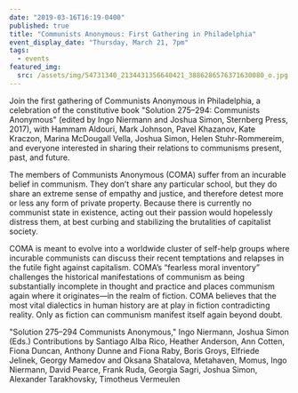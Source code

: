 ```yaml
---
date: "2019-03-16T16:19-0400"
published: true
title: "Communists Anonymous: First Gathering in Philadelphia"
event_display_date: "Thursday, March 21, 7pm"
tags:
  - events
featured_img:
  src: /assets/img/54731340_2134431356640421_3886286576371630080_o.jpg
---
```


Join the first gathering of Communists Anonymous in Philadelphia, a celebration of the constitutive book "Solution 275–294: Communists Anonymous" (edited by Ingo Niermann and Joshua Simon, Sternberg Press, 2017), with Hammam Aldouri, Mark Johnson, Pavel Khazanov, Kate Kraczon, Marina McDougall Vella, Joshua Simon, Helen Stuhr-Rommereim, and everyone interested in sharing their relations to communisms present, past, and future.

The members of Communists Anonymous (COMA) suffer from an incurable belief in communism. They don’t share any particular school, but they do share an extreme sense of empathy and justice, and therefore detest more or less any form of private property. Because there is currently no communist state in existence, acting out their passion would hopelessly distress them, at best curbing and stabilizing the brutalities of capitalist society.

COMA is meant to evolve into a worldwide cluster of self-help groups where incurable communists can discuss their recent temptations and relapses in the futile fight against capitalism. COMA’s “fearless moral inventory” challenges the historical manifestations of communism as being substantially incomplete in thought and practice and places communism again where it originates—in the realm of fiction. COMA believes that the most vital dialectics in human history are at play in fiction contradicting reality. Only as fiction can communism manifest itself again beyond doubt.

"Solution 275–294 Communists Anonymous," Ingo Niermann, Joshua Simon (Eds.)
Contributions by Santiago Alba Rico, Heather Anderson, Ann Cotten, Fiona Duncan, Anthony Dunne and Fiona Raby, Boris Groys, Elfriede Jelinek, Georgy Mamedov and Oksana Shatalova, Metahaven, Momus, Ingo Niermann, David Pearce, Frank Ruda, Georgia Sagri, Joshua Simon, Alexander Tarakhovsky, Timotheus Vermeulen

